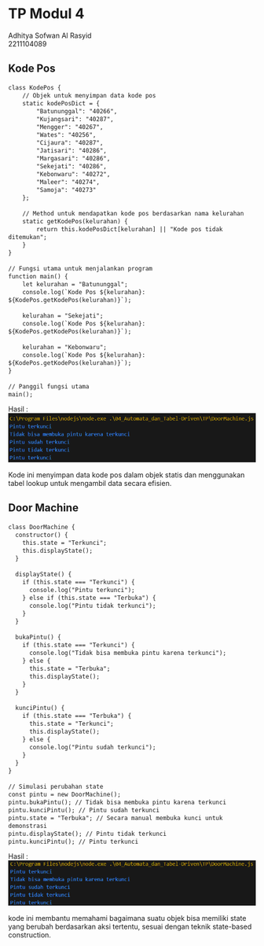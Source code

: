 
# TP Modul 4

Adhitya Sofwan Al Rasyid <br>
2211104089

## Kode Pos

```
class KodePos {
    // Objek untuk menyimpan data kode pos
    static kodePosDict = {
        "Batununggal": "40266",
        "Kujangsari": "40287",
        "Mengger": "40267",
        "Wates": "40256",
        "Cijaura": "40287",
        "Jatisari": "40286",
        "Margasari": "40286",
        "Sekejati": "40286",
        "Kebonwaru": "40272",
        "Maleer": "40274",
        "Samoja": "40273"
    };

    // Method untuk mendapatkan kode pos berdasarkan nama kelurahan
    static getKodePos(kelurahan) {
        return this.kodePosDict[kelurahan] || "Kode pos tidak ditemukan";
    }
}

// Fungsi utama untuk menjalankan program
function main() {
    let kelurahan = "Batununggal";
    console.log(`Kode Pos ${kelurahan}: ${KodePos.getKodePos(kelurahan)}`);

    kelurahan = "Sekejati";
    console.log(`Kode Pos ${kelurahan}: ${KodePos.getKodePos(kelurahan)}`);

    kelurahan = "Kebonwaru";
    console.log(`Kode Pos ${kelurahan}: ${KodePos.getKodePos(kelurahan)}`);
}

// Panggil fungsi utama
main();
```

Hasil :<br>
![hasil](kodepos.png)

Kode ini menyimpan data kode pos dalam objek statis dan menggunakan tabel lookup untuk mengambil data secara efisien.

## Door Machine

```
class DoorMachine {
  constructor() {
    this.state = "Terkunci";
    this.displayState();
  }

  displayState() {
    if (this.state === "Terkunci") {
      console.log("Pintu terkunci");
    } else if (this.state === "Terbuka") {
      console.log("Pintu tidak terkunci");
    }
  }

  bukaPintu() {
    if (this.state === "Terkunci") {
      console.log("Tidak bisa membuka pintu karena terkunci");
    } else {
      this.state = "Terbuka";
      this.displayState();
    }
  }

  kunciPintu() {
    if (this.state === "Terbuka") {
      this.state = "Terkunci";
      this.displayState();
    } else {
      console.log("Pintu sudah terkunci");
    }
  }
}

// Simulasi perubahan state
const pintu = new DoorMachine();
pintu.bukaPintu(); // Tidak bisa membuka pintu karena terkunci
pintu.kunciPintu(); // Pintu sudah terkunci
pintu.state = "Terbuka"; // Secara manual membuka kunci untuk demonstrasi
pintu.displayState(); // Pintu tidak terkunci
pintu.kunciPintu(); // Pintu terkunci
```

Hasil :<br>
![doormachine](doormachine.png)

kode ini membantu memahami bagaimana suatu objek bisa memiliki state yang berubah berdasarkan aksi tertentu, sesuai dengan teknik state-based construction.